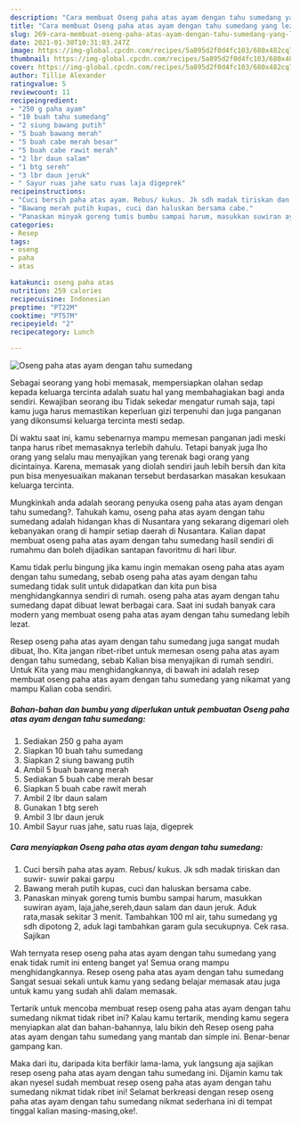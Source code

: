 ```yaml
---
description: "Cara membuat Oseng paha atas ayam dengan tahu sumedang yang lezat Untuk Jualan"
title: "Cara membuat Oseng paha atas ayam dengan tahu sumedang yang lezat Untuk Jualan"
slug: 269-cara-membuat-oseng-paha-atas-ayam-dengan-tahu-sumedang-yang-lezat-untuk-jualan
date: 2021-01-30T10:31:03.247Z
image: https://img-global.cpcdn.com/recipes/5a895d2f0d4fc103/680x482cq70/oseng-paha-atas-ayam-dengan-tahu-sumedang-foto-resep-utama.jpg
thumbnail: https://img-global.cpcdn.com/recipes/5a895d2f0d4fc103/680x482cq70/oseng-paha-atas-ayam-dengan-tahu-sumedang-foto-resep-utama.jpg
cover: https://img-global.cpcdn.com/recipes/5a895d2f0d4fc103/680x482cq70/oseng-paha-atas-ayam-dengan-tahu-sumedang-foto-resep-utama.jpg
author: Tillie Alexander
ratingvalue: 5
reviewcount: 11
recipeingredient:
- "250 g paha ayam"
- "10 buah tahu sumedang"
- "2 siung bawang putih"
- "5 buah bawang merah"
- "5 buah cabe merah besar"
- "5 buah cabe rawit merah"
- "2 lbr daun salam"
- "1 btg sereh"
- "3 lbr daun jeruk"
- " Sayur ruas jahe satu ruas laja digeprek"
recipeinstructions:
- "Cuci bersih paha atas ayam. Rebus/ kukus. Jk sdh madak tiriskan dan suwir- suwir pakai garpu"
- "Bawang merah putih kupas, cuci dan haluskan bersama cabe."
- "Panaskan minyak goreng tumis bumbu sampai harum, masukkan suwiran ayam, laja,jahe,sereh,daun salam dan daun jeruk. Aduk rata,masak sekitar 3 menit. Tambahkan 100 ml air, tahu sumedang yg sdh dipotong 2, aduk lagi tambahkan garam gula secukupnya. Cek rasa. Sajikan"
categories:
- Resep
tags:
- oseng
- paha
- atas

katakunci: oseng paha atas 
nutrition: 259 calories
recipecuisine: Indonesian
preptime: "PT22M"
cooktime: "PT57M"
recipeyield: "2"
recipecategory: Lunch

---
```



![Oseng paha atas ayam dengan tahu sumedang](https://img-global.cpcdn.com/recipes/5a895d2f0d4fc103/680x482cq70/oseng-paha-atas-ayam-dengan-tahu-sumedang-foto-resep-utama.jpg)

Sebagai seorang yang hobi memasak, mempersiapkan olahan sedap kepada keluarga tercinta adalah suatu hal yang membahagiakan bagi anda sendiri. Kewajiban seorang ibu Tidak sekedar mengatur rumah saja, tapi kamu juga harus memastikan keperluan gizi terpenuhi dan juga panganan yang dikonsumsi keluarga tercinta mesti sedap.

Di waktu  saat ini, kamu sebenarnya mampu memesan panganan jadi meski tanpa harus ribet memasaknya terlebih dahulu. Tetapi banyak juga lho orang yang selalu mau menyajikan yang terenak bagi orang yang dicintainya. Karena, memasak yang diolah sendiri jauh lebih bersih dan kita pun bisa menyesuaikan makanan tersebut berdasarkan masakan kesukaan keluarga tercinta. 



Mungkinkah anda adalah seorang penyuka oseng paha atas ayam dengan tahu sumedang?. Tahukah kamu, oseng paha atas ayam dengan tahu sumedang adalah hidangan khas di Nusantara yang sekarang digemari oleh kebanyakan orang di hampir setiap daerah di Nusantara. Kalian dapat membuat oseng paha atas ayam dengan tahu sumedang hasil sendiri di rumahmu dan boleh dijadikan santapan favoritmu di hari libur.

Kamu tidak perlu bingung jika kamu ingin memakan oseng paha atas ayam dengan tahu sumedang, sebab oseng paha atas ayam dengan tahu sumedang tidak sulit untuk didapatkan dan kita pun bisa menghidangkannya sendiri di rumah. oseng paha atas ayam dengan tahu sumedang dapat dibuat lewat berbagai cara. Saat ini sudah banyak cara modern yang membuat oseng paha atas ayam dengan tahu sumedang lebih lezat.

Resep oseng paha atas ayam dengan tahu sumedang juga sangat mudah dibuat, lho. Kita jangan ribet-ribet untuk memesan oseng paha atas ayam dengan tahu sumedang, sebab Kalian bisa menyajikan di rumah sendiri. Untuk Kita yang mau menghidangkannya, di bawah ini adalah resep membuat oseng paha atas ayam dengan tahu sumedang yang nikamat yang mampu Kalian coba sendiri.

<!--inarticleads1-->

##### Bahan-bahan dan bumbu yang diperlukan untuk pembuatan Oseng paha atas ayam dengan tahu sumedang:

1. Sediakan 250 g paha ayam
1. Siapkan 10 buah tahu sumedang
1. Siapkan 2 siung bawang putih
1. Ambil 5 buah bawang merah
1. Sediakan 5 buah cabe merah besar
1. Siapkan 5 buah cabe rawit merah
1. Ambil 2 lbr daun salam
1. Gunakan 1 btg sereh
1. Ambil 3 lbr daun jeruk
1. Ambil  Sayur ruas jahe, satu ruas laja, digeprek




<!--inarticleads2-->

##### Cara menyiapkan Oseng paha atas ayam dengan tahu sumedang:

1. Cuci bersih paha atas ayam. Rebus/ kukus. Jk sdh madak tiriskan dan suwir- suwir pakai garpu
1. Bawang merah putih kupas, cuci dan haluskan bersama cabe.
1. Panaskan minyak goreng tumis bumbu sampai harum, masukkan suwiran ayam, laja,jahe,sereh,daun salam dan daun jeruk. Aduk rata,masak sekitar 3 menit. Tambahkan 100 ml air, tahu sumedang yg sdh dipotong 2, aduk lagi tambahkan garam gula secukupnya. Cek rasa. Sajikan




Wah ternyata resep oseng paha atas ayam dengan tahu sumedang yang enak tidak rumit ini enteng banget ya! Semua orang mampu menghidangkannya. Resep oseng paha atas ayam dengan tahu sumedang Sangat sesuai sekali untuk kamu yang sedang belajar memasak atau juga untuk kamu yang sudah ahli dalam memasak.

Tertarik untuk mencoba membuat resep oseng paha atas ayam dengan tahu sumedang nikmat tidak ribet ini? Kalau kamu tertarik, mending kamu segera menyiapkan alat dan bahan-bahannya, lalu bikin deh Resep oseng paha atas ayam dengan tahu sumedang yang mantab dan simple ini. Benar-benar gampang kan. 

Maka dari itu, daripada kita berfikir lama-lama, yuk langsung aja sajikan resep oseng paha atas ayam dengan tahu sumedang ini. Dijamin kamu tak akan nyesel sudah membuat resep oseng paha atas ayam dengan tahu sumedang nikmat tidak ribet ini! Selamat berkreasi dengan resep oseng paha atas ayam dengan tahu sumedang nikmat sederhana ini di tempat tinggal kalian masing-masing,oke!.

